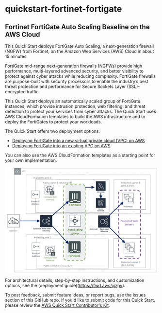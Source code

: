 # quickstart-fortinet-fortigate

## Fortinet FortiGate Auto Scaling Baseline on the AWS Cloud

This Quick Start deploys FortiGate Auto Scaling, a next-generation firewall (NGFW) from Fortinet, on the Amazon Web Services (AWS) Cloud in about 15 minutes.

FortiGate mid-range next-generation firewalls (NGFWs) provide high performance, multi-layered advanced security, and better visibility to protect against cyber attacks while reducing complexity. FortiGate firewalls are purpose-built with security processors to enable the industry’s best threat protection and performance for Secure Sockets Layer (SSL)-encrypted traffic.

This Quick Start deploys an automatically scaled group of FortiGate instances, which provide intrusion protection, web filtering, and threat detection to protect your services from cyber attacks. The Quick Start uses AWS CloudFormation templates to build the AWS infrastructure and to deploy the FortiGates to protect your workloads.

The Quick Start offers two deployment options:

 - [Deploying FortiGate into a new virtual private cloud (VPC) on AWS](https://us-east-2.console.aws.amazon.com/cloudformation/home?region=us-east-2#/stacks/new?stackName=FortigateASG&templateURL=https:%2F%2Fs3.amazonaws.com%2Faws-quickstart%2Fquickstart-fortinet-fortigate%2Ftemplates%2Fworkload-master.template)
 - [Deploying FortiGate into an existing VPC on AWS](https://us-east-2.console.aws.amazon.com/cloudformation/home?region=us-east-2#/stacks/new?stackName=FortigateASG&templateURL=https:%2F%2Fs3.amazonaws.com%2Faws-quickstart%2Fquickstart-fortinet-fortigate%2Ftemplates%2Fworkload.template)

You can also use the AWS CloudFormation templates as a starting point for your own implementation.

![Architecture diagram](Architecture.png)

For architectural details, step-by-step instructions, and customization options, see the (deployment guide)(https://fwd.aws/xjzgv). 

To post feedback, submit feature ideas, or report bugs, use the Issues section of this GitHub repo. If you'd like to submit code for this Quick Start, please review the [AWS Quick Start Contributor's Kit](https://aws-quickstart.github.io/).
